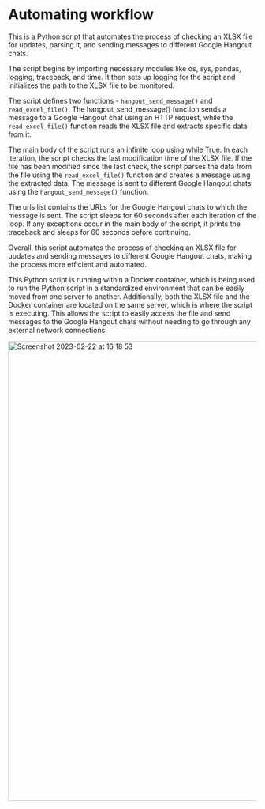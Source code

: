 # Automating workflow

This is a Python script that automates the process of checking an XLSX file for updates, parsing it, and sending messages to different Google Hangout chats.

The script begins by importing necessary modules like os, sys, pandas, logging, traceback, and time. It then sets up logging for the script and initializes the path to the XLSX file to be monitored.

The script defines two functions - `hangout_send_message()` and `read_excel_file()`. The hangout_send_message() function sends a message to a Google Hangout chat using an HTTP request, while the `read_excel_file()` function reads the XLSX file and extracts specific data from it.

The main body of the script runs an infinite loop using while True. In each iteration, the script checks the last modification time of the XLSX file. If the file has been modified since the last check, the script parses the data from the file using the `read_excel_file()` function and creates a message using the extracted data. The message is sent to different Google Hangout chats using the `hangout_send_message()` function.

The urls list contains the URLs for the Google Hangout chats to which the message is sent. The script sleeps for 60 seconds after each iteration of the loop. If any exceptions occur in the main body of the script, it prints the traceback and sleeps for 60 seconds before continuing.

Overall, this script automates the process of checking an XLSX file for updates and sending messages to different Google Hangout chats, making the process more efficient and automated.

This Python script is running within a Docker container, which is being used to run the Python script in a standardized environment that can be easily moved from one server to another. Additionally, both the XLSX file and the Docker container are located on the same server, which is where the script is executing. This allows the script to easily access the file and send messages to the Google Hangout chats without needing to go through any external network connections.

<img width="930" alt="Screenshot 2023-02-22 at 16 18 53" src="https://user-images.githubusercontent.com/74664634/220785491-a10a6014-aad1-492b-90fd-6ef853b0fb6c.png">
